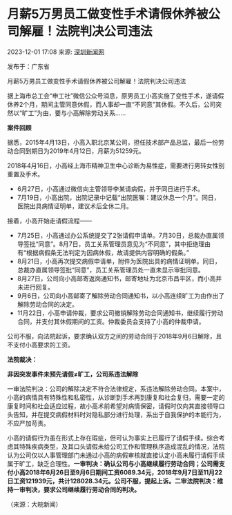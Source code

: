 # 月薪5万男员工做变性手术请假休养被公司解雇！法院判决公司违法

2023-12-01 17:08 来源: [深圳新闻网](http://www.toutiao.com/item/7307543865622692361)

发布于：广东省

月薪5万男员工做变性手术请假休养被公司解雇！法院判决公司违法

据上海市总工会“申工社”微信公众号消息，原男员工小高实施了变性手术，遂请假休养2个月，期间主管同意休假，而人事却一直“不同意”其休假。不久后，公司突然以“旷工”为由，要与小高解除劳动关系……

**案件回顾**

据悉，2015年4月13日，小高入职北京某公司，担任技术部产品总监，最后一份劳动合同到期日为2019年4月12日，月薪为51259元。

2018年4月16日，小高经上海市精神卫生中心诊断为易性症，需要进行男转女性别重置及手术。

- 6月27日，小高通过微信向主管领导李某请病假，并于同日进行手术。
- 7月19日，小高出院，出院记录中记载“出院医嘱：建议休息一个月”。同日，医院出具病情证明单，建议术后全休二月。

接着，小高开始走请假流程——

- 7月25日，小高通过办公系统提交了2张请假申请单。7月30日，总裁办直属领导签批“同意”。8月7日，员工关系管理员意见为“不同意”，其中拒绝理由有“根据病假条无法判定为因病休假，故请提供内容明确的假条。”
- 8月21日，小高再次提交病假申请单，附件为医院出具的病情证明单。同日，总裁办直属领导签批“同意”，员工关系管理员处一直未显示审批同意。
- 8月27日，公司向小高邮寄返岗通知书，邮寄地址为北京市昌平区，而小高并未进行回复。
- 9月6日，公司向小高邮寄了解除劳动合同通知书，以小高连续旷工为由作出了解除劳动合同的决定。
- 11月22日，小高申请仲裁，要求公司撤销解除劳动合同通知书，继续履行劳动合同，并支付其休假期间的工资。仲裁委员会支持了小高的仲裁申请。

公司不服，向法院起诉，要求确认双方之间的劳动合同于2018年9月6日解除，且不支付小高要求的工资。

**法院裁决：**

**非因突发事件未预先请假≠旷工，公司系违法解除**

一审法院判决：公司的解除决定不符合法律规定，系违法解除劳动合同。本案中，小高的病情具有特殊性和私密性，从诊断到手术再到康复和社会复归，需要一定的康复时间和社会适应过程，故小高术前希望对病情保密，请假时仅向其直接领导口头告知，并在提交病假材料时对隐私部分进行处理，系出于自我保护的本能行为，不应严加苛责。

小高的请假行为虽在形式上存在瑕疵，但可认为事实上已履行了请假手续。综合考虑其特殊疾病类型，及其口头请假未给公司工作和管理秩序造成混乱的情况，法院认为公司仅以人事管理部门未通过小高的病假审核就直接认定小高未履行请假手续属于旷工，缺乏合理性。**一审判决：确认公司与小高继续履行劳动合同；公司需支付小高2018年6月26日至9月6日期间工资6089.34元，2018年9月7日至11月22日工资121939元，共计128028.34元。公司不服，提起上诉。二审法院判决：维持一审判决，要求公司继续履行劳动合同的判决。**

（来源：大皖新闻）